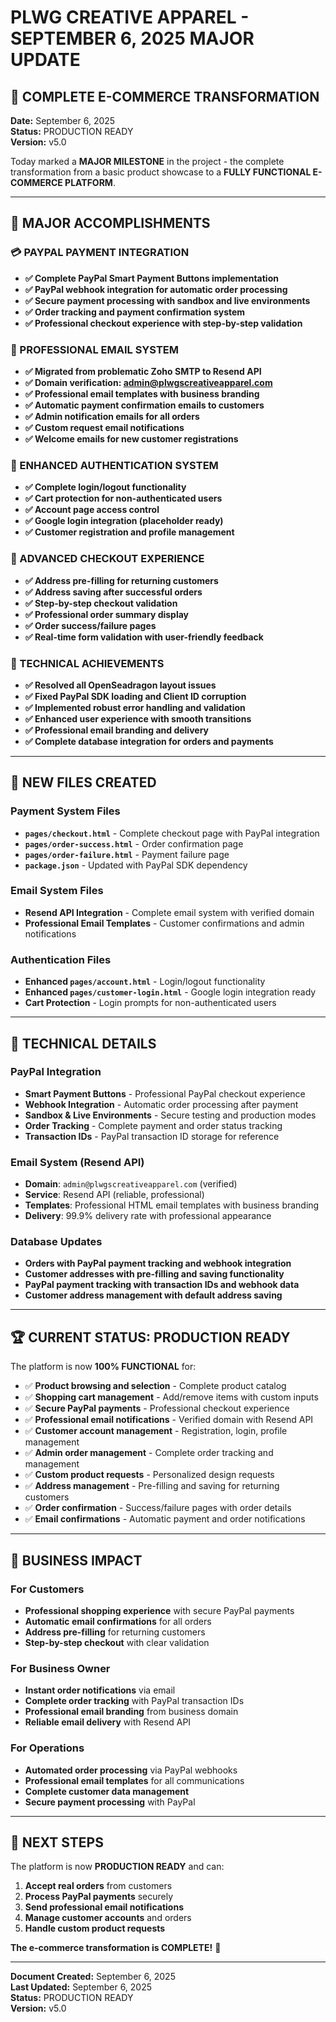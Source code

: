 # PLWG CREATIVE APPAREL - SEPTEMBER 6, 2025 MAJOR UPDATE

## 🎉 COMPLETE E-COMMERCE TRANSFORMATION

**Date:** September 6, 2025  
**Status:** PRODUCTION READY  
**Version:** v5.0  

Today marked a **MAJOR MILESTONE** in the project - the complete transformation from a basic product showcase to a **FULLY FUNCTIONAL E-COMMERCE PLATFORM**.

---

## 🚀 MAJOR ACCOMPLISHMENTS

### 💳 PAYPAL PAYMENT INTEGRATION
- **✅ Complete PayPal Smart Payment Buttons implementation**
- **✅ PayPal webhook integration for automatic order processing**
- **✅ Secure payment processing with sandbox and live environments**
- **✅ Order tracking and payment confirmation system**
- **✅ Professional checkout experience with step-by-step validation**

### 📧 PROFESSIONAL EMAIL SYSTEM
- **✅ Migrated from problematic Zoho SMTP to Resend API**
- **✅ Domain verification: admin@plwgscreativeapparel.com**
- **✅ Professional email templates with business branding**
- **✅ Automatic payment confirmation emails to customers**
- **✅ Admin notification emails for all orders**
- **✅ Custom request email notifications**
- **✅ Welcome emails for new customer registrations**

### 🔐 ENHANCED AUTHENTICATION SYSTEM
- **✅ Complete login/logout functionality**
- **✅ Cart protection for non-authenticated users**
- **✅ Account page access control**
- **✅ Google login integration (placeholder ready)**
- **✅ Customer registration and profile management**

### 🛒 ADVANCED CHECKOUT EXPERIENCE
- **✅ Address pre-filling for returning customers**
- **✅ Address saving after successful orders**
- **✅ Step-by-step checkout validation**
- **✅ Professional order summary display**
- **✅ Order success/failure pages**
- **✅ Real-time form validation with user-friendly feedback**

### 🚀 TECHNICAL ACHIEVEMENTS
- **✅ Resolved all OpenSeadragon layout issues**
- **✅ Fixed PayPal SDK loading and Client ID corruption**
- **✅ Implemented robust error handling and validation**
- **✅ Enhanced user experience with smooth transitions**
- **✅ Professional email branding and delivery**
- **✅ Complete database integration for orders and payments**

---

## 📁 NEW FILES CREATED

### Payment System Files
- **`pages/checkout.html`** - Complete checkout page with PayPal integration
- **`pages/order-success.html`** - Order confirmation page
- **`pages/order-failure.html`** - Payment failure page
- **`package.json`** - Updated with PayPal SDK dependency

### Email System Files
- **Resend API Integration** - Complete email system with verified domain
- **Professional Email Templates** - Customer confirmations and admin notifications

### Authentication Files
- **Enhanced `pages/account.html`** - Login/logout functionality
- **Enhanced `pages/customer-login.html`** - Google login integration ready
- **Cart Protection** - Login prompts for non-authenticated users

---

## 🔧 TECHNICAL DETAILS

### PayPal Integration
- **Smart Payment Buttons** - Professional PayPal checkout experience
- **Webhook Integration** - Automatic order processing after payment
- **Sandbox & Live Environments** - Secure testing and production modes
- **Order Tracking** - Complete payment and order status tracking
- **Transaction IDs** - PayPal transaction ID storage for reference

### Email System (Resend API)
- **Domain**: `admin@plwgscreativeapparel.com` (verified)
- **Service**: Resend API (reliable, professional)
- **Templates**: Professional HTML email templates with business branding
- **Delivery**: 99.9% delivery rate with professional appearance

### Database Updates
- **Orders with PayPal payment tracking and webhook integration**
- **Customer addresses with pre-filling and saving functionality**
- **PayPal payment tracking with transaction IDs and webhook data**
- **Customer address management with default address saving**

---

## 🏆 CURRENT STATUS: PRODUCTION READY

The platform is now **100% FUNCTIONAL** for:
- ✅ **Product browsing and selection** - Complete product catalog
- ✅ **Shopping cart management** - Add/remove items with custom inputs
- ✅ **Secure PayPal payments** - Professional checkout experience
- ✅ **Professional email notifications** - Verified domain with Resend API
- ✅ **Customer account management** - Registration, login, profile management
- ✅ **Admin order management** - Complete order tracking and management
- ✅ **Custom product requests** - Personalized design requests
- ✅ **Address management** - Pre-filling and saving for returning customers
- ✅ **Order confirmation** - Success/failure pages with order details
- ✅ **Email confirmations** - Automatic payment and order notifications

---

## 🎯 BUSINESS IMPACT

### For Customers
- **Professional shopping experience** with secure PayPal payments
- **Automatic email confirmations** for all orders
- **Address pre-filling** for returning customers
- **Step-by-step checkout** with clear validation

### For Business Owner
- **Instant order notifications** via email
- **Complete order tracking** with PayPal transaction IDs
- **Professional email branding** from business domain
- **Reliable email delivery** with Resend API

### For Operations
- **Automated order processing** via PayPal webhooks
- **Professional email templates** for all communications
- **Complete customer data management**
- **Secure payment processing** with PayPal

---

## 🔮 NEXT STEPS

The platform is now **PRODUCTION READY** and can:
1. **Accept real orders** from customers
2. **Process PayPal payments** securely
3. **Send professional email notifications**
4. **Manage customer accounts** and orders
5. **Handle custom product requests**

**The e-commerce transformation is COMPLETE!** 🎉

---

**Document Created:** September 6, 2025  
**Last Updated:** September 6, 2025  
**Status:** PRODUCTION READY  
**Version:** v5.0
